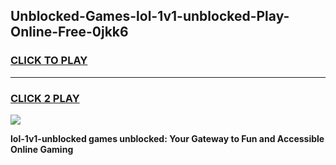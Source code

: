 
## Unblocked-Games-lol-1v1-unblocked-Play-Online-Free-0jkk6
<h3>
<a href="https://premium76.site?title=lol-1v1-unblocked&ref=26A">CLICK TO PLAY</a></h3>
<hr>

<h3>
<a href="https://premium76.site?title=lol-1v1-unblocked&ref=26A">CLICK 2 PLAY</a>
  
</h3>

<a href="https://premium76.site?title=lol-1v1-unblocked&ref=26A"><img src="https://clearcache.store/games.png"></a>


**lol-1v1-unblocked games unblocked: Your Gateway to Fun and Accessible Online Gaming**
